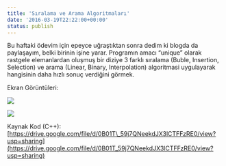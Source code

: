 ```yaml
---
title: 'Sıralama ve Arama Algoritmaları'
date: '2016-03-19T22:22:00+00:00'
status: publish
---
```

Bu haftaki ödevim için epeyce uğraştıktan sonra dedim ki blogda da paylaşayım, belki birinin işine yarar. Programın amacı “unique” olarak rastgele elemanlardan oluşmuş bir diziye 3 farklı sıralama (Buble, Insertion, Selection) ve arama (Linear, Binary, Interpolation) algoritmasi uygulayarak hangisinin daha hızlı sonuç verdiğini görmek.

Ekran Görüntüleri:

[![](https://2.bp.blogspot.com/-Mjv6cr-x6y4/Vu3Qwkb52HI/AAAAAAAAAGw/p49S6Co7OmEAqHCI0A3hm79BN6ZM_uIGA/s320/lab21.PNG#mid)](https://2.bp.blogspot.com/-Mjv6cr-x6y4/Vu3Qwkb52HI/AAAAAAAAAGw/p49S6Co7OmEAqHCI0A3hm79BN6ZM_uIGA/s1600/lab21.PNG)  

[![](https://4.bp.blogspot.com/-S8qXo2lM4h0/Vu3QwvOUJ7I/AAAAAAAAAG0/4CZMT6rLJi846hM_apbGM_sUrTSp0zu4g/s320/lab22.PNG#mid)](https://4.bp.blogspot.com/-S8qXo2lM4h0/Vu3QwvOUJ7I/AAAAAAAAAG0/4CZMT6rLJi846hM_apbGM_sUrTSp0zu4g/s1600/lab22.PNG)  

Kaynak Kod (C++): [https://drive.google.com/file/d/0B01T\_59j7QNeekdJX3lCTFFzRE0/view?usp=sharing](https://drive.google.com/file/d/0B01T_59j7QNeekdJX3lCTFFzRE0/view?usp=sharing)